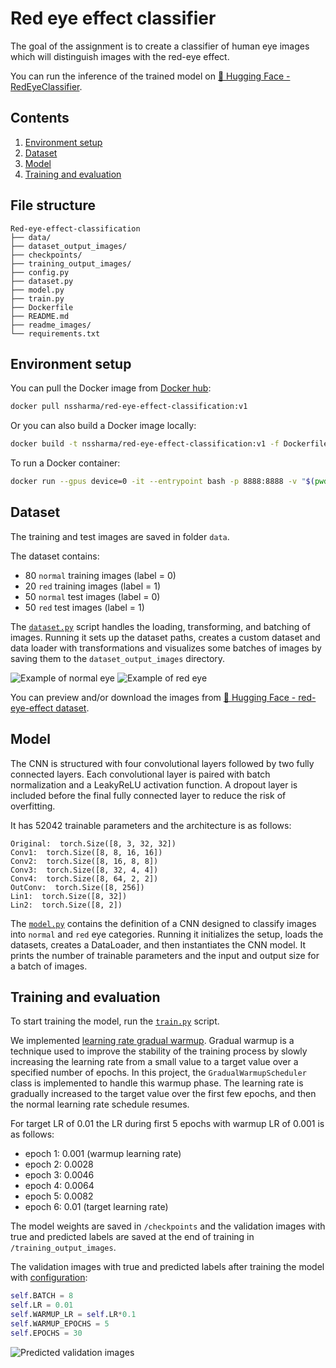# Red eye effect classifier

The goal of the assignment is to create a classifier of human eye images which will distinguish images with the red-eye effect.

You can run the inference of the trained model on [🤗 Hugging Face - RedEyeClassifier](https://huggingface.co/spaces/nssharmaofficial/RedEyeClassifier).

## Contents

1. [Environment setup](#environment-setup)
1. [Dataset](#dataset)
1. [Model](#model)
1. [Training and evaluation](#training-and-evaluation)

## File structure

```text
Red-eye-effect-classification
├── data/
├── dataset_output_images/
├── checkpoints/
├── training_output_images/
├── config.py
├── dataset.py
├── model.py
├── train.py
├── Dockerfile
├── README.md
├── readme_images/
└── requirements.txt
```

## Environment setup

You can pull the Docker image from [Docker hub](https://hub.docker.com/repository/docker/nssharma/red-eye-effect-classification/tags):

```bash
docker pull nssharma/red-eye-effect-classification:v1
```

Or you can also build a Docker image locally:

```bash
docker build -t nssharma/red-eye-effect-classification:v1 -f Dockerfile .
```

To run a Docker container:

```bash
docker run --gpus device=0 -it --entrypoint bash -p 8888:8888 -v "$(pwd)":/red-eye-effect-classifier nssharma/red-eye-effect-classification:v1
```

## Dataset

The training and test images are saved in folder `data`.

The dataset contains:

- 80 `normal` training images (label = 0)
- 20 `red` training images (label = 1)
- 50 `normal` test images (label = 0)
- 50 `red` test images (label = 1)

The [`dataset.py`](/dataset.py) script handles the loading, transforming, and batching of images. Running it sets up the dataset paths, creates a custom dataset and data loader with transformations and visualizes some batches of images by saving them to the `dataset_output_images` directory.

![Example of `normal` eye](readme_images/example_normal_eye.png) ![Example of `red` eye](readme_images/example_red_eye.png)

You can preview and/or download the images from [🤗 Hugging Face - red-eye-effect dataset](https://huggingface.co/datasets/nssharmaofficial/red-eye-effect).

## Model

The CNN is structured with four convolutional layers followed by two fully connected layers. Each convolutional layer is paired with batch normalization and a LeakyReLU activation function. A dropout layer is included before the final fully connected layer to reduce the risk of overfitting.

It has 52042 trainable parameters and the architecture is as follows:

```text
Original:  torch.Size([8, 3, 32, 32])
Conv1:  torch.Size([8, 8, 16, 16])
Conv2:  torch.Size([8, 16, 8, 8])
Conv3:  torch.Size([8, 32, 4, 4])
Conv4:  torch.Size([8, 64, 2, 2])
OutConv:  torch.Size([8, 256])
Lin1:  torch.Size([8, 32])
Lin2:  torch.Size([8, 2])
```

The [`model.py`](/model.py) contains the definition of a CNN designed to classify images into `normal` and `red` eye categories. Running it initializes the setup, loads the datasets, creates a DataLoader, and then instantiates the CNN model. It prints the number of trainable parameters and the input and output size for a batch of images.

## Training and evaluation

To start training the model, run the [`train.py`](/train.py) script.

We implemented [learning rate gradual warmup](https://arxiv.org/pdf/1706.02677). Gradual warmup is a technique used to improve the stability of the training process by slowly increasing the learning rate from a small value to a target value over a specified number of epochs. In this project, the `GradualWarmupScheduler` class is implemented to handle this warmup phase. The learning rate is gradually increased to the target value over the first few epochs, and then the normal learning rate schedule resumes.

For target LR of 0.01 the LR during first 5 epochs with warmup LR of 0.001 is as follows:

- epoch 1: 0.001 (warmup learning rate)
- epoch 2: 0.0028
- epoch 3: 0.0046
- epoch 4: 0.0064
- epoch 5: 0.0082
- epoch 6: 0.01 (target learning rate)

The model weights are saved in `/checkpoints` and the validation images with true and predicted labels are saved at the end of training in `/training_output_images`.

The validation images with true and predicted labels after training the model with [configuration](/config.py):

```python
self.BATCH = 8
self.LR = 0.01
self.WARMUP_LR = self.LR*0.1
self.WARMUP_EPOCHS = 5
self.EPOCHS = 30
```

![Predicted validation images](readme_images/predicted_validation_images.png)
